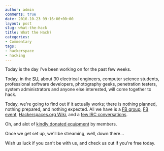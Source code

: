 ```yaml
---
author: admin
comments: true
date: 2010-10-23 09:16:06+00:00
layout: post
slug: what-the-hack
title: What the Hack?
categories:
- Commentary
tags:
- hackerspace
- hacking
---
```


Today is the day I've been working on for the past few weeks.

Today, in the [SU](http://maps.google.com/maps?om=0&iwloc=addr&f=q&ll=54.5857983%2C-5.9361292&hl=en&z=15&ie=UTF8), about 30 electrical engineers, computer science students, professional software developers, photography geeks, penetration testers, system administrators and anyone else interested, will come together to hack.

Today, we're going to find out if it actually works; there is nothing planned, nothing prepared, and nothing expected. All we have is a [FB group](http://on.fb.me/hackerspaceNI  ), [FB event](http://www.facebook.com/event.php?eid=124375140949218), [Hackerspaces.org Wiki](http://hackerspaces.org/wiki/HackathonBelfast), and a [few IRC conversations](irc://irc.2600.net/2600ni).

Oh, and alot of [kindly donated equipment](http://hackerspaces.org/wiki/HackathonBelfast#Hardware_List) by members.

Once we get set up, we'll be streaming, well, down there...

Wish us luck if you can't be with us, and check us out if you're free today.
